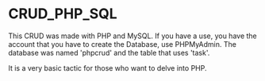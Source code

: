 # CRUD_PHP_SQL


This CRUD was made with PHP and MySQL.
If you have a use, you have the account that you have to create the Database, use PHPMyAdmin.
The database was named 'phpcrud' and the table that uses 'task'.

It is a very basic tactic for those who want to delve into PHP.
